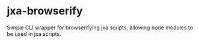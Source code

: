 # jxa-browserify

Simple CLI wrapper for browserifying jxa scripts, allowing node modules to be used in jxa scripts.
